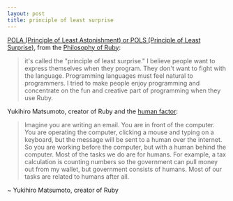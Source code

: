 ```yaml
---
layout: post
title: principle of least surprise
---
```

[POLA (Principle of Least Astonishment) or POLS (Principle of Least Surprise)](http://en.wikipedia.org/wiki/Principle_of_least_astonishment), from the [Philosophy of Ruby](http://linuxdevcenter.com/pub/a/linux/2001/11/29/ruby.html):

> it's called the "principle of least surprise." I believe people want to express themselves when they program. They don't want to fight with the language. Programming languages must feel natural to programmers. I tried to make people enjoy programming and concentrate on the fun and creative part of programming when they use Ruby.

Yukihiro Matsumoto, creator of Ruby and the [human factor](http://www.artima.com/intv/ruby4.html):

> Imagine you are writing an email. You are in front of the computer. You are operating the computer, clicking a mouse and typing on a keyboard, but the message will be sent to a human over the internet. So you are working before the computer, but with a human behind the computer. Most of the tasks we do are for humans. For example, a tax calculation is counting numbers so the government can pull money out from my wallet, but government consists of humans. Most of our tasks are related to humans after all.

~ Yukihiro Matsumoto, creator of Ruby
